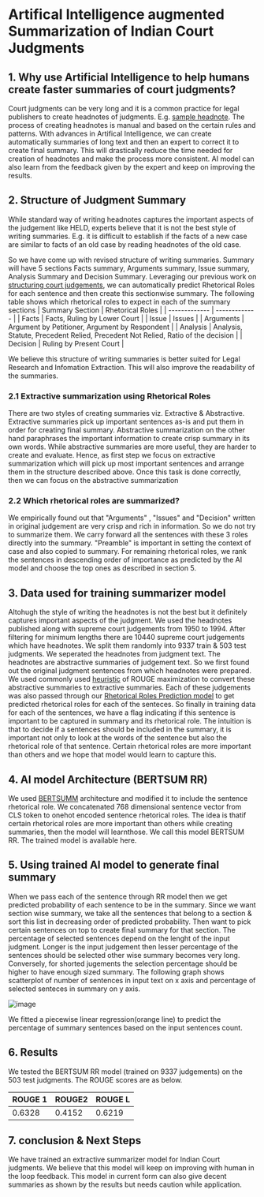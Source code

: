 # Artifical Intelligence augmented Summarization of Indian Court Judgments

## 1. Why use Artificial Intelligence to help humans create faster summaries of court judgments?
Court judgments can be very long and it is a common practice for legal publishers to create headnotes of judgments. E.g. [sample headnote](https://main.sci.gov.in/judgment/judis/5268.pdf).
The process of creating headnotes is  manual and based on the certain rules and patterns. With advances in Artifical Intelligence, we can create automatically summaries of long text and then an expert to correct it to create final summary. This will drastically reduce the time needed for creation of headnotes and make the process more consistent. AI model can also learn from the feedback given by the expert and keep on improving the results.

## 2. Structure of Judgment Summary
While standard way of writing headnotes captures the important aspects of the judgement like HELD, experts believe that it is not the best style of writing summaries. E.g. it is difficult to establish if the facts of a new case are similar to facts of an old case by reading headnotes of the old case.

So we have come up with revised structure of writing summaries. Summary will have 5 sections Facts summary, Arguments summary, Issue summary, Analysis Summary and Decision Summary. Leveraging our previous work on [structuring court judgements](https://github.com/Legal-NLP-EkStep/rhetorical-role-baseline), we can automatically predict Rhetorical Roles for each sentence and then create this sectionwise summary. The following table shows which rhetorical roles to expect in each of the summary sections
| Summary Section  | Rhetorical Roles |
| ------------- | ------------- |
| Facts  | Facts, Ruling by Lower Court  |
| Issue  | Issues  |
| Arguments  | Argument by Petitioner, Argument by Respondent  |
| Analysis  | Analysis, Statute, Precedent Relied, Precedent Not Relied, Ratio of the decision   |
| Decision  | Ruling by Present Court  |

We believe this structure of writing summaries is better suited for Legal Research and Infomation Extraction. This will also improve the readability of the summaries.
### 2.1 Extractive summarization using Rhetorical Roles
There are two styles of creating summaries viz. Extractive & Abstractive. Extractive summaries pick up important sentences as-is and put them in order for creating final summary. Abstractive summarization on the other hand paraphrases the important information to create crisp summary in its own words. While abstractive summaries are more useful, they are harder to create and evaluate. Hence, as first step we focus on extractive summarization which will pick up most important sentences and arrange them in the structure described above. Once this task is done correctly, then we can focus on the abstractive summarization
### 2.2 Which rhetorical roles are summarized?
We empirically found out that "Arguments" , "Issues" and "Decision" written in original judgement are very crisp and rich in information. So we do not try to summarize them. We carry forward all the sentences with these 3 roles directly into the summary. "Preamble" is important in setting the context of case and also copied to summary.  For remaining rhetorical roles, we rank the sentences in descending order of importance as predicted by the AI model and choose the top ones as described in section 5. 


## 3. Data used for training summarizer model
Altohugh the style of writing the headnotes is not the best but it definitely captures important aspects of the judgment. We used the headnotes published along with supreme court judgements from 1950 to 1994. After filtering for minimum lengths there are 10440 supreme court judgements which have headnotes. We split them randomly into 9337 train & 503 test judgments.  We seperated the headnotes from judgment text. The headnotes are  abstractive summaries of judgement text. So we first found out the original judgment sentences from which headnotes were prepared. We used commonly used [heuristic](https://transformersum.readthedocs.io/en/latest/extractive/convert-to-extractive.html) of ROUGE maximization to convert these abstractive summaries to extractive summaries.  Each of these judgements was also passed through our [Rhetorical Roles Prediction model](https://github.com/Legal-NLP-EkStep/rhetorical-role-baseline#6-training-baseline-model-on-train-data) to get predicted rhetorical roles for each of the senteces. So finally in training data for each of the sentences, we have a flag indicating if this sentence is important to be captured in summary and its rhetorical role.
The intuition is that to decide if a sentences should be included in the summary, it is important not only to look at the words of the sentence but also the rhetorical role of that sentence. Certain rhetorical roles are more important than others and we hope that model would learn to capture this. 

## 4. AI model Architecture (BERTSUM RR)
We used [BERTSUMM](https://arxiv.org/pdf/1908.08345.pdf) architecture and modified it to include the sentence rhetorical role. We concatenated 768
dimensional sentence vector from CLS token to onehot encoded sentence rhetorical roles. The idea is thatif certain rhetorical roles are more important than others while creating summaries, then the model will learnthose. We call this model BERTSUM RR. The trained model is available here.


## 5. Using trained AI model to generate final summary
When we pass each of the sentence through RR model then we get predicted probability of each sentence to be in the summary. Since we want section wise summary, we take all the sentences that belong to a section & sort this list in decreasing order of predicted probability. Then want to pick certain sentences on top to create final summary for that section. The percentage of selected sentences depend on the lenght of the input judgment. Longer is the input judgement then lesser percentage of the sentences should be selected other wise summary becomes very long. Conversely, for shorted jugements the selection percentage should be higher to have enough sized summary. The following graph shows scatterplot of number of sentences in input text on x axis and percentage of selected senteces in summary on y axis.

![image](https://user-images.githubusercontent.com/4078857/176412454-3fc44d4f-7c12-42fa-8282-99d4e4d46cf2.png)

We fitted a piecewise linear regression(orange line) to predict the percentage of summary sentences based on the input sentences count.

## 6. Results 
We tested the BERTSUM RR model (trained on 9337 judgements) on the 503 test judgments. The ROUGE scores are as below.

| ROUGE 1  | ROUGE2 | ROUGE L |
| ------------- | ------------- | ------------- |
|  0.6328 |	0.4152 |	0.6219 | 

## 7. conclusion & Next Steps
We have trained an extractive summarizer model for Indian Court judgments. We believe that this model will keep on improving with human in the loop feedback. This model in current form can also give decent summaries as shown by the results but needs caution while application.
